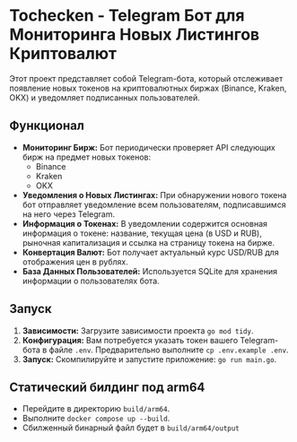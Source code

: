 # Tochecken - Telegram Бот для Мониторинга Новых Листингов Криптовалют

Этот проект представляет собой Telegram-бота, который отслеживает появление новых токенов на криптовалютных биржах (Binance, Kraken, OKX) и уведомляет подписанных пользователей.

## Функционал

*   **Мониторинг Бирж:** Бот периодически проверяет API следующих бирж на предмет новых токенов:
    *   Binance
    *   Kraken
    *   OKX
*   **Уведомления о Новых Листингах:** При обнаружении нового токена бот отправляет уведомление всем пользователям, подписавшимся на него через Telegram.
*   **Информация о Токенах:** В уведомлении содержится основная информация о токене: название, текущая цена (в USD и RUB), рыночная капитализация и ссылка на страницу токена на бирже.
*   **Конвертация Валют:** Бот получает актуальный курс USD/RUB для отображения цен в рублях.
*   **База Данных Пользователей:** Используется SQLite для хранения информации о пользователях бота.

## Запуск

1. **Зависимости:** Загрузите зависимости проекта `go mod tidy`.
2. **Конфигурация:** Вам потребуется указать токен вашего Telegram-бота в файле `.env`. Предварительно выполните `cp .env.example .env`.
3. **Запуск:** Скомпилируйте и запустите приложение: `go run main.go`.

## Статический билдинг под arm64

*   Перейдите в директорию `build/arm64`.
*   Выполните `docker compose up --build`.
*   Сбилженный бинарный файл будет в `build/arm64/output`
